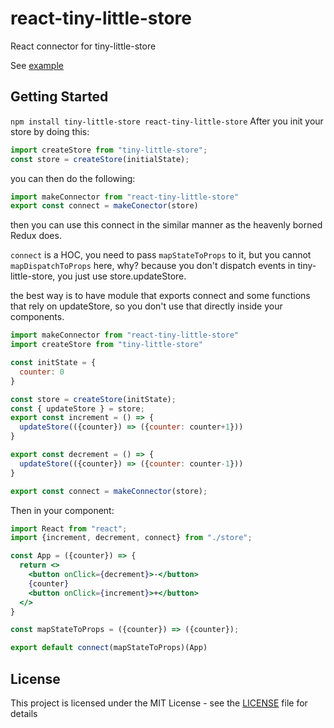 # react-tiny-little-store

React connector for tiny-little-store

See [example](https://codesandbox.io/embed/old-leftpad-4i96p?fontsize=14&hidenavigation=1&theme=dark)

## Getting Started

`npm install tiny-little-store react-tiny-little-store`
After you init your store by doing this:
```javascript
import createStore from "tiny-little-store";
const store = createStore(initialState);
```
you can then do the following:
```javascript
import makeConnector from "react-tiny-little-store"
export const connect = makeConector(store)
```

then you can use this connect in the similar manner as the heavenly borned Redux does.

`connect` is a HOC, you need to pass `mapStateToProps` to it, but you cannot `mapDispatchToProps` here, why? because you don't dispatch events in tiny-little-store, you just use store.updateStore.

the best way is to have module that exports connect and some functions that rely on updateStore, so you don't use that directly inside your components.

```javascript
import makeConnector from "react-tiny-little-store"
import createStore from "tiny-little-store"

const initState = {
  counter: 0
}

const store = createStore(initState);
const { updateStore } = store;
export const increment = () => {
  updateStore(({counter}) => ({counter: counter+1}))
}

export const decrement = () => {
  updateStore(({counter}) => ({counter: counter-1}))
}

export const connect = makeConnector(store);
```

Then in your component: 
```jsx
import React from "react";
import {increment, decrement, connect} from "./store";

const App = ({counter}) => {
  return <>
    <button onClick={decrement}>-</button>
    {counter}
    <button onClick={increment}>+</button>
  </>
}

const mapStateToProps = ({counter}) => ({counter});

export default connect(mapStateToProps)(App)
```
## License

This project is licensed under the MIT License - see the [LICENSE](LICENSE) file for details